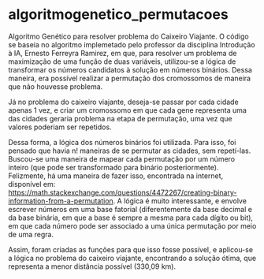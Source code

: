 # algoritmogenetico_permutacoes
Algoritmo Genético para resolver problema do Caixeiro Viajante. O código se baseia no algoritmo implemetado pelo professor da disciplina Introdução à IA,
Ernesto Ferreyra Ramirez, em que, para resolver um problema de maximização de uma função de duas variáveis, utilizou-se a lógica de transformar os números
candidatos à solução em números binários. Dessa maneira, era possível realizar a permutação dos cromossomos de maneira que não houvesse problema.

Já no problema do caixeiro viajante, deseja-se passar por cada cidade apenas 1 vez, e criar um cromossomo em que cada gene representa uma das cidades geraria 
problema na etapa de permutação, uma vez que valores poderiam ser repetidos.

Dessa forma, a lógica dos números binários foi utilizada. Para isso, foi pensado que havia n! maneiras de se permutar as cidades, sem repetí-las. Buscou-se uma 
maneira de mapear cada permutação por um número inteiro (que pode ser transformado para binário posteriormente). Felizmente, há uma maneira de fazer isso, encontrada
na internet, disponível em: https://math.stackexchange.com/questions/4472267/creating-binary-information-from-a-permutation. A lógica é muito interessante, e envolve
escrever números em uma base fatorial (diferentemente da base decimal e da base binária, em que a base é sempre a mesma para cada dígito ou bit), em que cada número
pode ser associado a uma única permutação por meio de uma regra.

Assim, foram criadas as funções para que isso fosse possível, e aplicou-se a lógica no problema do caixeiro viajante, encontrando a solução ótima, que representa
a menor distância possível (330,09 km).




